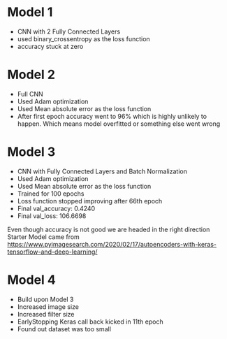 # Model 1
- CNN with 2 Fully Connected Layers
- used binary_crossentropy as the loss function
- accuracy stuck at zero

# Model 2
- Full CNN
- Used Adam optimization
- Used Mean absolute error as the loss function
- After first epoch accuracy went to 96% which is highly unlikely to happen. Which means model overfitted or something else went wrong

# Model 3
- CNN with Fully Connected Layers and Batch Normalization
- Used Adam optimization
- Used Mean absolute error as the loss function
- Trained for 100 epochs
- Loss function stopped improving after 66th epoch
- Final val_accuracy: 0.4240
- Final val_loss: 106.6698

Even though accuracy is not good we are headed in the right direction <br>
Starter Model came from https://www.pyimagesearch.com/2020/02/17/autoencoders-with-keras-tensorflow-and-deep-learning/

# Model 4
- Build upon Model 3
- Increased image size
- Increased filter size
- EarlyStopping Keras call back kicked in 11th epoch
- Found out dataset was too small